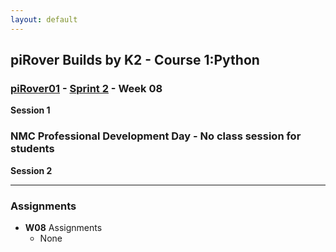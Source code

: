 ```yaml
---
layout: default
---
```

## piRover Builds by K2 - Course 1:Python

### [piRover01](../../) - [Sprint 2](../) - Week 08

<!-- W08: We introduce user defined functions this week. We'll review piRover drive concepts and create initial drive code. -->

**Session 1**

### NMC Professional Development Day - No class session for students

**Session 2**

<!-- - NMC Critical Thinking assessment
- In class and on your own
- Submit to course site using the link provided

- **Line Follower Preparation**
  - This is an NMC Gen Ed Critial Thinking activity
  - Download the following Word document, fill in table data as specified, and submit by the in-class deadline using the link provided.
  - [Line Follower Preparation](../../lessons/27/LineFollowerPrepActivity.docx){:target='_blank'} -->


---

### Assignments
- **W08** Assignments 
  - None
  <!-- - Note: Line Follower Preparation critical thinking activity is submitted in class during Session 2. -->